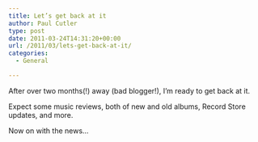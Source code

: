 ```yaml
---
title: Let’s get back at it
author: Paul Cutler
type: post
date: 2011-03-24T14:31:20+00:00
url: /2011/03/lets-get-back-at-it/
categories:
  - General

---
```

After over two months(!) away (bad blogger!), I&#8217;m ready to get back at it.

Expect some music reviews, both of new and old albums, Record Store updates, and more. 

Now on with the news&#8230;